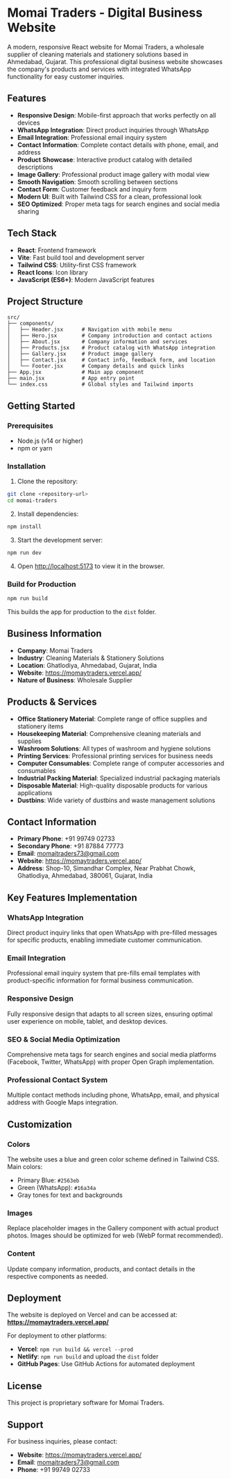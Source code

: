 # Momai Traders - Digital Business Website

A modern, responsive React website for Momai Traders, a wholesale supplier of cleaning materials and stationery solutions based in Ahmedabad, Gujarat. This professional digital business website showcases the company's products and services with integrated WhatsApp functionality for easy customer inquiries.

## Features

- **Responsive Design**: Mobile-first approach that works perfectly on all devices
- **WhatsApp Integration**: Direct product inquiries through WhatsApp
- **Email Integration**: Professional email inquiry system
- **Contact Information**: Complete contact details with phone, email, and address
- **Product Showcase**: Interactive product catalog with detailed descriptions
- **Image Gallery**: Professional product image gallery with modal view
- **Smooth Navigation**: Smooth scrolling between sections
- **Contact Form**: Customer feedback and inquiry form
- **Modern UI**: Built with Tailwind CSS for a clean, professional look
- **SEO Optimized**: Proper meta tags for search engines and social media sharing

## Tech Stack

- **React**: Frontend framework
- **Vite**: Fast build tool and development server
- **Tailwind CSS**: Utility-first CSS framework
- **React Icons**: Icon library
- **JavaScript (ES6+)**: Modern JavaScript features

## Project Structure

```
src/
├── components/
│   ├── Header.jsx      # Navigation with mobile menu
│   ├── Hero.jsx        # Company introduction and contact actions
│   ├── About.jsx       # Company information and services
│   ├── Products.jsx    # Product catalog with WhatsApp integration
│   ├── Gallery.jsx     # Product image gallery
│   ├── Contact.jsx     # Contact info, feedback form, and location
│   └── Footer.jsx      # Company details and quick links
├── App.jsx             # Main app component
├── main.jsx            # App entry point
└── index.css           # Global styles and Tailwind imports
```

## Getting Started

### Prerequisites

- Node.js (v14 or higher)
- npm or yarn

### Installation

1. Clone the repository:
```bash
git clone <repository-url>
cd momai-traders
```

2. Install dependencies:
```bash
npm install
```

3. Start the development server:
```bash
npm run dev
```

4. Open [http://localhost:5173](http://localhost:5173) to view it in the browser.

### Build for Production

```bash
npm run build
```

This builds the app for production to the `dist` folder.

## Business Information

- **Company**: Momai Traders
- **Industry**: Cleaning Materials & Stationery Solutions
- **Location**: Ghatlodiya, Ahmedabad, Gujarat, India
- **Website**: https://momaytraders.vercel.app/
- **Nature of Business**: Wholesale Supplier

## Products & Services

- **Office Stationery Material**: Complete range of office supplies and stationery items
- **Housekeeping Material**: Comprehensive cleaning materials and supplies
- **Washroom Solutions**: All types of washroom and hygiene solutions
- **Printing Services**: Professional printing services for business needs
- **Computer Consumables**: Complete range of computer accessories and consumables
- **Industrial Packing Material**: Specialized industrial packaging materials
- **Disposable Material**: High-quality disposable products for various applications
- **Dustbins**: Wide variety of dustbins and waste management solutions

## Contact Information

- **Primary Phone**: +91 99749 02733
- **Secondary Phone**: +91 87884 77773
- **Email**: momaitraders73@gmail.com
- **Website**: https://momaytraders.vercel.app/
- **Address**: Shop-10, Simandhar Complex, Near Prabhat Chowk, Ghatlodiya, Ahmedabad, 380061, Gujarat, India

## Key Features Implementation

### WhatsApp Integration
Direct product inquiry links that open WhatsApp with pre-filled messages for specific products, enabling immediate customer communication.

### Email Integration
Professional email inquiry system that pre-fills email templates with product-specific information for formal business communication.

### Responsive Design
Fully responsive design that adapts to all screen sizes, ensuring optimal user experience on mobile, tablet, and desktop devices.

### SEO & Social Media Optimization
Comprehensive meta tags for search engines and social media platforms (Facebook, Twitter, WhatsApp) with proper Open Graph implementation.

### Professional Contact System
Multiple contact methods including phone, WhatsApp, email, and physical address with Google Maps integration.

## Customization

### Colors
The website uses a blue and green color scheme defined in Tailwind CSS. Main colors:
- Primary Blue: `#2563eb`
- Green (WhatsApp): `#16a34a`
- Gray tones for text and backgrounds

### Images
Replace placeholder images in the Gallery component with actual product photos. Images should be optimized for web (WebP format recommended).

### Content
Update company information, products, and contact details in the respective components as needed.

## Deployment

The website is deployed on Vercel and can be accessed at: **https://momaytraders.vercel.app/**

For deployment to other platforms:
- **Vercel**: `npm run build && vercel --prod`
- **Netlify**: `npm run build` and upload the `dist` folder
- **GitHub Pages**: Use GitHub Actions for automated deployment

## License

This project is proprietary software for Momai Traders.

## Support

For business inquiries, please contact:
- **Website**: https://momaytraders.vercel.app/
- **Email**: momaitraders73@gmail.com
- **Phone**: +91 99749 02733
